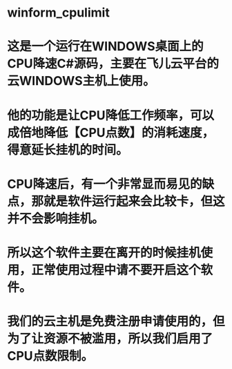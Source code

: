# winform_cpulimit

# 这是一个运行在WINDOWS桌面上的CPU降速C#源码，主要在飞儿云平台的云WINDOWS主机上使用。
# 他的功能是让CPU降低工作频率，可以成倍地降低【CPU点数】的消耗速度，得意延长挂机的时间。
# CPU降速后，有一个非常显而易见的缺点，那就是软件运行起来会比较卡，但这并不会影响挂机。
# 所以这个软件主要在离开的时候挂机使用，正常使用过程中请不要开启这个软件。
# 我们的云主机是免费注册申请使用的，但为了让资源不被滥用，所以我们启用了CPU点数限制。
